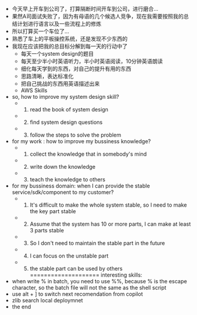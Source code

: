 - 今天早上开车到公司了，打算隔断时间开车到公司，进行磨合...
- 果然A司面试失败了，因为有母语的几个候选人竞争，现在我需要按照我的总结计划进行语言以及一些流程上的修炼
- 所以打算买一个车位了...
- 熟悉了车上的平板操控系统，还是发现不少东西的
- 我现在应该把我的总目标分解到每一天的行动中了
    - 每天一个system design的题目
    - 每天至少半小时英语听力，半小时英语阅读，10分钟英语朗读
    - 细化每天学到的东西，对自己的提升有用的东西
    - 思路清晰，表达标准化
    - 把自己挑战的东西用英语描述出来
    - AWS Skills
- so, how to improve my system design skill?
    - 1. read the book of system design
    - 2. find system design questions
    - 3. follow the steps to solve the problem
- for my work : how to improve my bussiness knowledge?
    - 1. collect the knowledge that in somebody's mind
    - 2. write down the knowledge   
    - 3. teach the knowledge to others
- for my bussiness domain: when I can provide the stable service/sdk/component to my customer?
    - 1. It's difficult to make the whole system stable, so I need to make the key part stable
    - 2. Assume that the system has 10 or more parts, I can make at least 3 parts stable
    - 3. So I don't need to maintain the stable part in the future
    - 4. I can focus on the unstable part
    - 5. the stable part can be used by others
====================
interesting skills:
- when write % in batch, you need to use %%, because % is the escape character, so the batch file will not the same as the shell script
- use alt + ] to switch next recomendation from copilot
- zlib search local deploymnet
- the end

